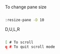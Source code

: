 To change pane size

```bash

:resize-pane -D 10
```

D,U,L,R

```bash

[ # To scroll
q # To quit scroll mode
```